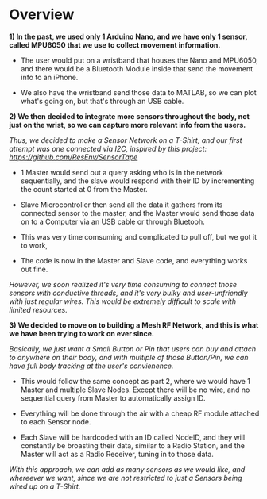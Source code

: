 # Overview

**1) In the past, we used only 1 Arduino Nano, and we have only 1 sensor, called MPU6050 that we use to collect movement information.**

* The user would put on a wristband that houses the Nano and MPU6050, and there would be a Bluetooth Module inside that send the movement info to an iPhone.

* We also have the wristband send those data to MATLAB, so we can plot what's going on, but that's through an USB cable.

**2) We then decided to integrate more sensors throughout the body, not just on the wrist, so we can capture more relevant info from the users.**

*Thus, we decided to make a Sensor Network on a T-Shirt, and our first attempt was one connected via I2C, inspired by this project: https://github.com/ResEnv/SensorTape*

* 1 Master would send out a query asking who is in the network sequentially, and the slave would respond with their ID by incrementing the count started at 0 from the Master.

* Slave Microcontroller then send all the data it gathers from its connected sensor to the master, and the Master would send those data on to a Computer via an USB cable or through Bluetooh.

* This was very time comsuming and complicated to pull off, but we got it to work,

* The code is now in the Master and Slave code, and everything works out fine.

*However, we soon realized it's very time consuming to connect those sensors with conductive threads, and it's very bulky and user-unfriendly with just regular wires. This would be extremely difficult to scale with limited resources.*

**3) We decided to move on to building a Mesh RF Network, and this is what we have been trying to work on ever since.**

*Basically, we just want a Small Button or Pin that users can buy and attach to anywhere on their body, and with multiple of those Button/Pin, we can have full body tracking at the user's convienence.*

* This would follow the same concept as part 2, where we would have 1 Master and multiple Slave Nodes. Except there will be no wire, and no sequential query from Master to automatically assign ID.

* Everything will be done through the air with a cheap RF module attached to each Sensor node.

* Each Slave will be hardcoded with an ID called NodeID, and they will constantly be broasting their data, similar to a Radio Station, and the Master will act as a Radio Receiver, tuning in to those data.

*With this approach, we can add as many sensors as we would like, and whereever we want, since we are not restricted to just a Sensors being wired up on a T-Shirt.*
